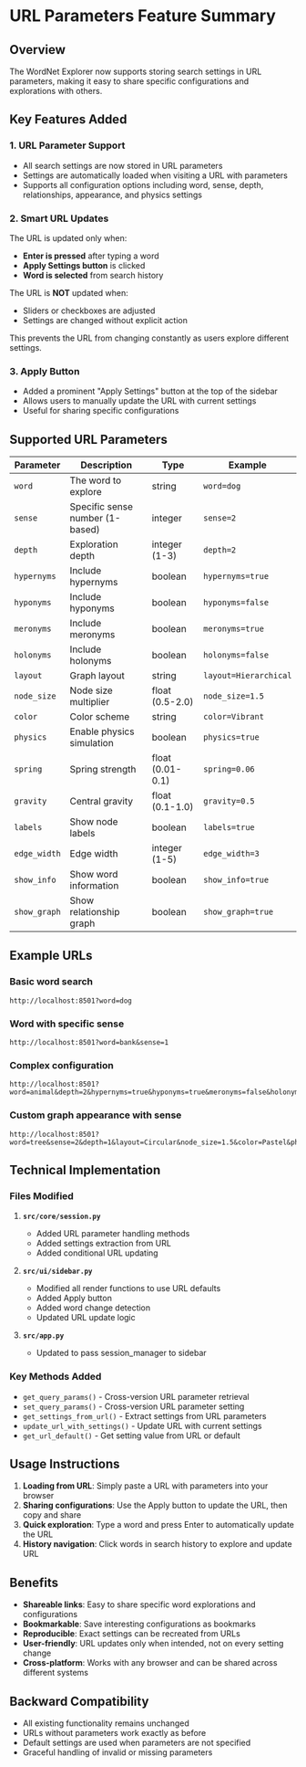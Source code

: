 # URL Parameters Feature Summary

## Overview
The WordNet Explorer now supports storing search settings in URL parameters, making it easy to share specific configurations and explorations with others.

## Key Features Added

### 1. URL Parameter Support
- All search settings are now stored in URL parameters
- Settings are automatically loaded when visiting a URL with parameters
- Supports all configuration options including word, sense, depth, relationships, appearance, and physics settings

### 2. Smart URL Updates
The URL is updated only when:
- **Enter is pressed** after typing a word
- **Apply Settings button** is clicked
- **Word is selected** from search history

The URL is **NOT** updated when:
- Sliders or checkboxes are adjusted
- Settings are changed without explicit action

This prevents the URL from changing constantly as users explore different settings.

### 3. Apply Button
- Added a prominent "Apply Settings" button at the top of the sidebar
- Allows users to manually update the URL with current settings
- Useful for sharing specific configurations

## Supported URL Parameters

| Parameter | Description | Type | Example |
|-----------|-------------|------|---------|
| `word` | The word to explore | string | `word=dog` |
| `sense` | Specific sense number (1-based) | integer | `sense=2` |
| `depth` | Exploration depth | integer (1-3) | `depth=2` |
| `hypernyms` | Include hypernyms | boolean | `hypernyms=true` |
| `hyponyms` | Include hyponyms | boolean | `hyponyms=false` |
| `meronyms` | Include meronyms | boolean | `meronyms=true` |
| `holonyms` | Include holonyms | boolean | `holonyms=false` |
| `layout` | Graph layout | string | `layout=Hierarchical` |
| `node_size` | Node size multiplier | float (0.5-2.0) | `node_size=1.5` |
| `color` | Color scheme | string | `color=Vibrant` |
| `physics` | Enable physics simulation | boolean | `physics=true` |
| `spring` | Spring strength | float (0.01-0.1) | `spring=0.06` |
| `gravity` | Central gravity | float (0.1-1.0) | `gravity=0.5` |
| `labels` | Show node labels | boolean | `labels=true` |
| `edge_width` | Edge width | integer (1-5) | `edge_width=3` |
| `show_info` | Show word information | boolean | `show_info=true` |
| `show_graph` | Show relationship graph | boolean | `show_graph=true` |

## Example URLs

### Basic word search
```
http://localhost:8501?word=dog
```

### Word with specific sense
```
http://localhost:8501?word=bank&sense=1
```

### Complex configuration
```
http://localhost:8501?word=animal&depth=2&hypernyms=true&hyponyms=true&meronyms=false&holonyms=false&layout=Hierarchical&color=Vibrant&physics=false&show_info=true&show_graph=true
```

### Custom graph appearance with sense
```
http://localhost:8501?word=tree&sense=2&depth=1&layout=Circular&node_size=1.5&color=Pastel&physics=true&spring=0.06&gravity=0.5&labels=true&edge_width=3
```

## Technical Implementation

### Files Modified
1. **`src/core/session.py`**
   - Added URL parameter handling methods
   - Added settings extraction from URL
   - Added conditional URL updating

2. **`src/ui/sidebar.py`**
   - Modified all render functions to use URL defaults
   - Added Apply button
   - Added word change detection
   - Updated URL update logic

3. **`src/app.py`**
   - Updated to pass session_manager to sidebar

### Key Methods Added
- `get_query_params()` - Cross-version URL parameter retrieval
- `set_query_params()` - Cross-version URL parameter setting
- `get_settings_from_url()` - Extract settings from URL parameters
- `update_url_with_settings()` - Update URL with current settings
- `get_url_default()` - Get setting value from URL or default

## Usage Instructions

1. **Loading from URL**: Simply paste a URL with parameters into your browser
2. **Sharing configurations**: Use the Apply button to update the URL, then copy and share
3. **Quick exploration**: Type a word and press Enter to automatically update the URL
4. **History navigation**: Click words in search history to explore and update URL

## Benefits

- **Shareable links**: Easy to share specific word explorations and configurations
- **Bookmarkable**: Save interesting configurations as bookmarks
- **Reproducible**: Exact settings can be recreated from URLs
- **User-friendly**: URL updates only when intended, not on every setting change
- **Cross-platform**: Works with any browser and can be shared across different systems

## Backward Compatibility

- All existing functionality remains unchanged
- URLs without parameters work exactly as before
- Default settings are used when parameters are not specified
- Graceful handling of invalid or missing parameters 